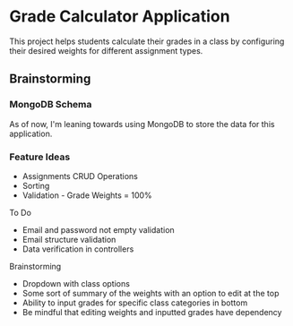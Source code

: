 # Grade Calculator Application
This project helps students calculate their grades in a class by configuring their desired weights for different assignment types.
## Brainstorming
### MongoDB Schema
As of now, I'm leaning towards using MongoDB to store the data for this application.

### Feature Ideas
- Assignments CRUD Operations
- Sorting
- Validation - Grade Weights = 100%

To Do
- Email and password not empty validation
- Email structure validation
- Data verification in controllers

Brainstorming
- Dropdown with class options
- Some sort of summary of the weights with an option to edit at the top
- Ability to input grades for specific class categories in bottom
- Be mindful that editing weights and inputted grades have dependency